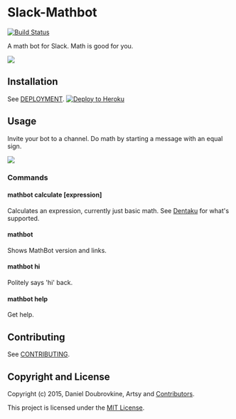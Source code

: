 Slack-Mathbot
=============

[![Build Status](https://travis-ci.org/dblock/slack-mathbot.png)](https://travis-ci.org/dblock/slack-mathbot)

A math bot for Slack. Math is good for you.

![](screenshots/two-plus-two.gif)

## Installation

See [DEPLOYMENT](DEPLOYMENT.md).
[![Deploy to Heroku](https://www.herokucdn.com/deploy/button.png)](https://heroku.com/deploy)

## Usage

Invite your bot to a channel. Do math by starting a message with an equal sign.

![](screenshots/example.gif)

### Commands

#### mathbot calculate [expression]

Calculates an expression, currently just basic math. See [Dentaku](https://github.com/rubysolo/dentaku) for what's supported.

#### mathbot

Shows MathBot version and links.

#### mathbot hi

Politely says 'hi' back.

#### mathbot help

Get help.

## Contributing

See [CONTRIBUTING](CONTRIBUTING.md).

## Copyright and License

Copyright (c) 2015, Daniel Doubrovkine, Artsy and [Contributors](CHANGELOG.md).

This project is licensed under the [MIT License](LICENSE.md).
